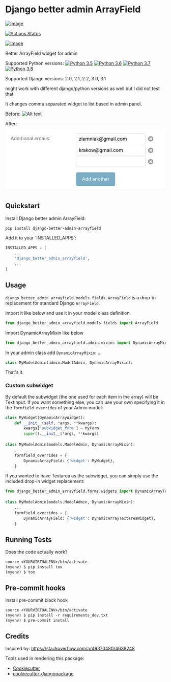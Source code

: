 # Django better admin ArrayField

[![image](https://badge.fury.io/py/django-better-admin-arrayfield.svg)](https://badge.fury.io/py/django-better-admin-arrayfield)

[![Actions Status](https://github.com/gradam/django-better-admin-arrayfield/workflows/tests/badge.svg)](https://github.com/gradam/django-better-admin-arrayfield/actions)

[![image](https://codecov.io/gh/gradam/django-better-admin-arrayfield/branch/master/graph/badge.svg)](https://codecov.io/gh/gradam/django-better-admin-arrayfield)

Better ArrayField widget for admin

Supported Python versions: [![Python 3.5](https://img.shields.io/badge/python-3.5-blue.svg)](https://www.python.org/downloads/release/python-350/) [![Python 3.6](https://img.shields.io/badge/python-3.6-blue.svg)](https://www.python.org/downloads/release/python-360/) [![Python 3.7](https://img.shields.io/badge/python-3.7-blue.svg)](https://www.python.org/downloads/release/python-370/) [![Python 3.8](https://img.shields.io/badge/python-3.8-blue.svg)](https://www.python.org/downloads/release/python-380/)





Supported Django versions: 2.0, 2.1, 2.2, 3.0, 3.1

might work with different django/python versions as well but I did not test that.

It changes comma separated widget to list based in admin panel.

Before:
![Alt text](https://raw.githubusercontent.com/gradam/django-better-admin-arrayfield/master/readme_images/before.jpg "Before")

After:
![Alt text](https://raw.githubusercontent.com/gradam/django-better-admin-arrayfield/master/readme_images/after.png "After")

## Quickstart

Install Django better admin ArrayField:

    pip install django-better-admin-arrayfield

Add it to your \`INSTALLED\_APPS\`:

```python
INSTALLED_APPS = (
    ...
    'django_better_admin_arrayfield',
    ...
)
```


## Usage

`django_better_admin_arrayfield.models.fields.ArrayField` is a drop-in replacement for standard Django `ArrayField`.

Import it like below and use it in your model class definition.
```python
from django_better_admin_arrayfield.models.fields import ArrayField
```

Import DynamicArrayMixin like below
```python
from django_better_admin_arrayfield.admin.mixins import DynamicArrayMixin
```

In your admin class add `DynamicArrayMixin`:
    ...
```python
class MyModelAdmin(admin.ModelAdmin, DynamicArrayMixin):
```

That's it.


### Custom subwidget

By default the subwidget (the one used for each item in the array) will be TextInput. If you want something else, you can use your own specifying it in the `formfield_overrides` of your Admin model:
```python
class MyWidget(DynamicArrayWidget):
    def __init__(self, *args, **kwargs):
        kwargs['subwidget_form'] = MyForm
        super().__init__(*args, **kwargs)

class MyModelAdmin(models.ModelAdmin, DynamicArrayMixin):
    ...
    formfield_overrides = {
        DynamicArrayField: {'widget': MyWidget},
    }
```

If you wanted to have Textarea as the subwidget, you can simply use the included drop-in widget replacement:
```python
from django_better_admin_arrayfield.forms.widgets import DynamicArrayTextareaWidget

class MyModelAdmin(models.ModelAdmin, DynamicArrayMixin):
    ...
    formfield_overrides = {
        DynamicArrayField: {'widget': DynamicArrayTextareaWidget},
    }
```

## Running Tests

Does the code actually work?

    source <YOURVIRTUALENV>/bin/activate
    (myenv) $ pip install tox
    (myenv) $ tox

## Pre-commit hooks

Install pre-commit black hook

    source <YOURVIRTUALENV>/bin/activate
    (myenv) $ pip install -r requirements_dev.txt
    (myenv) $ pre-commit install

## Credits

Inspired by: https://stackoverflow.com/a/49370480/4638248

Tools used in rendering this
    package:

  - [Cookiecutter](https://github.com/audreyr/cookiecutter)
  - [cookiecutter-djangopackage](https://github.com/pydanny/cookiecutter-djangopackage)
